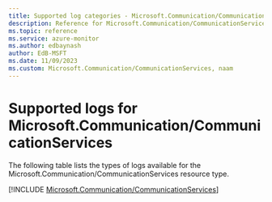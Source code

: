 ```yaml
---
title: Supported log categories - Microsoft.Communication/CommunicationServices
description: Reference for Microsoft.Communication/CommunicationServices in Azure Monitor Logs.
ms.topic: reference
ms.service: azure-monitor
ms.author: edbaynash
author: EdB-MSFT
ms.date: 11/09/2023
ms.custom: Microsoft.Communication/CommunicationServices, naam
---
```





# Supported logs for Microsoft.Communication/CommunicationServices  
The following table lists the types of logs available for the Microsoft.Communication/CommunicationServices resource type.
  
  
[!INCLUDE [Microsoft.Communication/CommunicationServices](./includes/microsoft-communication-communicationservices-logs-include.md)]
  
